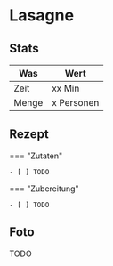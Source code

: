 # Lasagne

## Stats

| Was   | Wert        |
|-------|-------------|
| Zeit  | xx Min      |
| Menge | x Personen |

## Rezept

=== "Zutaten"

    - [ ] TODO

=== "Zubereitung"

    - [ ] TODO

## Foto

TODO
